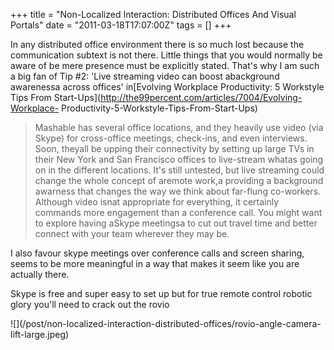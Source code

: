 +++
title = "Non-Localized Interaction: Distributed Offices And Visual Portals"
date = "2011-03-18T17:07:00Z"
tags = []
+++

In any distributed office environment there is so much lost because the
communication subtext is not there. Little things that you would normally be
aware of be mere presence must be explicitly stated. That's why I am such a
big fan of Tip #2: 'Live streaming video can boost abackground awarenessa
across offices' in[Evolving Workplace Productivity: 5 Workstyle Tips From
Start-Ups](http://the99percent.com/articles/7004/Evolving-Workplace-
Productivity-5-Workstyle-Tips-From-Start-Ups)

> Mashable has several office locations, and they heavily use video (via
Skype) for cross-office meetings, check-ins, and even interviews. Soon,
theyall be upping their connectivity by setting up large TVs in their New
York and San Francisco offices to live-stream whatas going on in the
different locations. It's still untested, but live streaming could change the
whole concept of aremote work,a providing a background awarness that
changes the way we think about far-flung co-workers. Although video isnat
appropriate for everything, it certainly commands more engagement than a
conference call. You might want to explore having aSkype meetingsa to cut
out travel time and better connect with your team wherever they may be.

I also favour skype meetings over conference calls and screen sharing, seems
to be more meaningful in a way that makes it seem like you are actually there.

Skype is free and super easy to set up but for true remote control robotic
glory you'll need to crack out the rovio

![](/post/non-localized-interaction-distributed-offices/rovio-angle-camera-
lift-large.jpeg)

